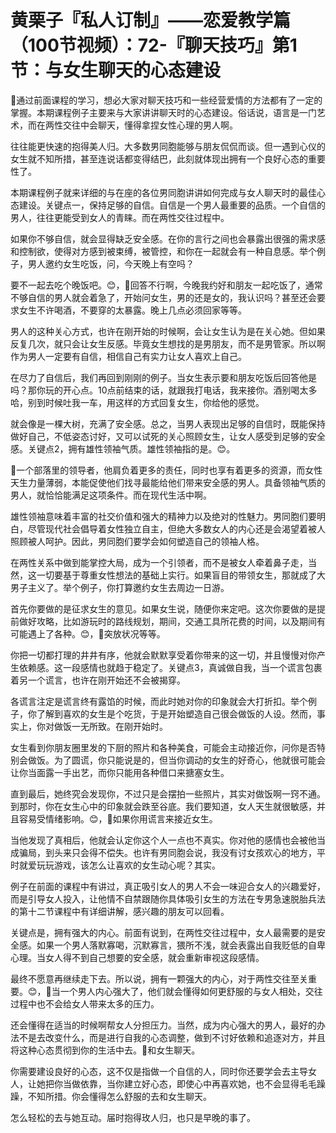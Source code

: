 # 黄栗子『私人订制』——恋爱教学篇（100节视频）：72-『聊天技巧』第1节：与女生聊天的心态建设

🎼通过前面课程的学习，想必大家对聊天技巧和一些经营爱情的方法都有了一定的掌握。本期课程例子主要来与大家讲讲聊天时的心态建设。俗话说，语言是一门艺术，而在两性交往中会聊天，懂得拿捏女性心理的男人啊。

往往能更快速的抱得美人归。大多数男同胞能够与朋友侃侃而谈。但一遇到心仪的女生就不知所措，甚至连说话都变得结巴，此刻就体现出拥有一个良好心态的重要性了。

本期课程例子就来详细的与在座的各位男同胞讲讲如何完成与女人聊天时的最佳心态建设。关键点一，保持足够的自信。自信是一个男人最重要的品质。一个自信的男人，往往更能受到女人的青睐。而在两性交往过程中。

如果你不够自信，就会显得缺乏安全感。在你的言行之间也会暴露出很强的需求感和控制欲，使得对方感到被束缚，被管控，和你在一起就会有一种自息感。举个例子，男人邀约女生吃饭，问，今天晚上有空吗？

要不一起去吃个晚饭吧。😊，🎼回答不行啊，今晚我约好和朋友一起吃饭了，通常不够自信的男人就会着急了，开始问女生，男的还是女的，我认识吗？甚至还会要求女生不许喝酒，不要穿的太暴露。晚上几点必须回家等等。

男人的这种关心方式，也许在刚开始的时候啊，会让女生认为是在关心她。但如果反复几次，就只会让女生反感。毕竟女生想找的是男朋友，而不是男管家。所以啊作为男人一定要有自信，相信自己有实力让女人喜欢上自己。

在尽力了自信后，我们再回到刚刚的例子。当女生表示要和朋友吃饭后回答他是吗？那你玩的开心点。10点前结束的话，就跟我打电话，我来接你。酒别喝太多哈，别到时候吐我一车，用这样的方式回复女生，你给他的感觉。

就会像是一棵大树，充满了安全感。总之，当男人表现出足够的自信时，既能保持做好自己，不低姿态讨好，又可以试死的关心照顾女生，让女人感受到足够的安全感。关键点2，拥有雄性领袖气质。雄性领袖指的是。😊。

🎼一个部落里的领导者，他肩负着更多的责任，同时也享有着更多的资源，而女性天生力量薄弱，本能促使他们找寻最能给他们带来安全感的男人。具备领袖气质的男人，就恰恰能满足这项条件。而在现代生活中啊。

雄性领袖意味着丰富的社交价值和强大的精神力以及绝对的性魅力。男同胞们要明白，尽管现代社会倡导着女性独立自主，但绝大多数女人的内心还是会渴望着被人照顾被人呵护。因此，男同胞们要学会如何塑造自己的领袖人格。

在两性关系中做到能掌控大局，成为一个引领者，而不是被女人牵着鼻子走，当然，这一切要基于尊重女性想法的基础上实行。如果盲目的带领女生，那就成了大男子主义了。举个例子，你打算邀约女生去周边一日游。

首先你要做的是征求女生的意见。如果女生说，随便你来定吧。这次你要做的是提前做好攻略，比如游玩时的路线规划，期间，交通工具所花费的时间，以及期间有可能遇上了各种。😊，🎼突放状况等等。

你把一切都打理的井井有序，他就会默默享受着你带来的这一切，并且慢慢对你产生依赖感。这一段感情也就趋于稳定了。关键点3，真诚做自我，当一个谎言包裹着另一个谎言，也许在刚开始还不会被揭穿。

各谎言注定是谎言终有露馅的时候，而此时她对你的印象就会大打折扣。举个例子，你了解到喜欢的女生是个吃货，于是开始塑造自己很会做饭的人设。然而，事实上，你对做饭一无所致。在刚开始时。

女生看到你朋友圈里发的下厨的照片和各种美食，可能会主动接近你，问你是否特别会做饭。为了圆谎，你只能说是的，但当你调动的女生的好奇心，他就很可能会让你当面露一手出艺，而你只能用各种借口来搪塞女生。

直到最后，她终究会发现你，不过只是会摆拍一些照片，其实对做饭啊一窍不通。到那时，你在女生心中的印象就会跌至谷底。我们要知道，女人天生就很敏感，并且容易受情绪影响。😊，🎼如果你用谎言来接近女生。

当他发现了真相后，他就会认定你这个人一点也不真实。你对他的感情也会被他当成骗局，到头来只会得不偿失。也许有男同胞会说，我没有讨女孩欢心的地方，平时就爱玩玩游戏，该怎么让喜欢的女生动心呢？其实。

例子在前面的课程中有讲过，真正吸引女人的男人不会一味迎合女人的兴趣爱好，而是引导女人投入，让他情不自禁跟随你具体吸引女生的方法在专男急速脱胎兵法的第十二节课程中有详细讲解，感兴趣的朋友可以回看。

关键点是，拥有强大的内心。前面有说到，在两性交往过程中，女人最需要的是安全感。如果一个男人落默寡喝，沉默寡言，猥所不浅，就会表露出自我贬低的自卑心理。当女人得不到自己想要的安全感，就会重新审视这段感情。

最终不愿意再继续走下去。所以说，拥有一颗强大的内心，对于两性交往至关重要。😊，🎼当一个男人内心强大了，他们就会懂得如何更舒服的与女人相处，交往过程中也不会给女人带来太多的压力。

还会懂得在适当的时候啊帮女人分担压力。当然，成为内心强大的男人，最好的办法不是去改变什么，而是进行自我的心态调整，做到不讨好依赖和追逐对方，并且将这种心态贯彻到你的生活中去。🎼和女生聊天。

你需要建设良好的心态，这不仅是指做一个自信的人，同时你还要学会去主导女人，让她把你当做依靠，当你建立好心态，即使心中再喜欢她，也不会显得毛毛躁躁，不知所措。你会懂得怎么舒服的去和女生聊天。

怎么轻松的去与她互动。届时抱得玫人归，也只是早晚的事了。